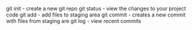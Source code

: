 git init - create a new git repo
git status - view the changes to your project code
git add - add files to staging area
git commit - creates a new commit with files from   staging are
git log - view recent commits